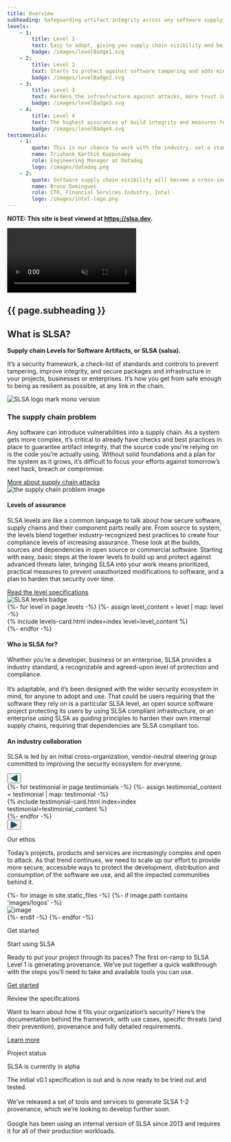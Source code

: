 ```yaml
---
title: Overview
subheading: Safeguarding artifact integrity across any software supply chain
levels:
    - 1:
        title: Level 1
        text: Easy to adopt, giving you supply chain visibility and being able to generate provenance
        badge: /images/levelBadge1.svg
    - 2:
        title: Level 2
        text: Starts to protect against software tampering and adds minimal build integrity guarantees
        badge: /images/levelBadge2.svg
    - 3:
        title: Level 3
        text: Hardens the infrastructure against attacks, more trust integrated into complex systems
        badge: /images/levelBadge3.svg
    - 4:
        title: Level 4
        text: The highest assurances of build integrity and measures for dependency management in place
        badge: /images/levelBadge4.svg
testimonials:
    - 1:
        quote: This is our chance to work with the industry, set a standard which we can all agree to, and work together to raise the collective bar.
        name: Trishank Karthik Kuppusamy
        role: Engineering Manager at Datadog
        logo: /images/datadog.png
    - 2:
        quote: Software supply chain visibility will become a cross-industry need to establish best practices and trusted evidence in each link.
        name: Bruno Domingues
        role: CTO, Financial Services Industry, Intel
        logo: /images/intel-logo.png
---
```

<!--{% if false %}-->

**NOTE: This site is best viewed at https://slsa.dev.**

<!--{% endif %}-->

<!-- Hero -->
<section class="hero home flex justify-center items-center relative">
    <video class="absolute object-cover h-full w-full z-0" autoplay muted loop>
      <source src="{{site.baseurl}}/images/v1.mp4" type="video/mp4">
      Your browser does not support the video tag.
    </video>
    <div class="wrapper inner text-green z-20">
        <h1 class="md:pr-32">{{ page.subheading }}</h1>
    </div>
</section>

<section class="section intro bg-light-green flex justify-center items-center pt-32 pb-16">
    <div class="wrapper inner w-full">
        <div class="flex flex-wrap justify-between items-center">
            <div class="text w-full md:w-1/2">
                <h2 class="h2 mb-8">What is SLSA?</h2>
                <p><strong>Supply chain Levels for Software Artifacts, or SLSA (salsa).</strong></p>
                <p>It’s a security framework, a check-list of standards and controls to prevent tampering, improve integrity, and secure packages and infrastructure in your projects, businesses or enterprises. It’s how you get from safe enough to being as resilient as possible, at any link in the chain.</p>
            </div>
            <div class="w-full md:w-1/3 md:mt-0 mt-8">
                <img src="{{ site.baseurl }}/images/logo-mono.svg" alt="SLSA logo mark mono version">
            </div>
        </div>
    </div>
</section>
<section class="section bg-white flex flex-col justify-center items-center">
    <div class="wrapper inner w-full">
        <div class="flex flex-wrap justify-between items-start">
            <div class="text w-full md:w-1/3">
                <h3 class="h2 p-0">The supply chain problem</h3>
            </div>
            <div class="w-full md:w-1/2 md:mt-0 mt-8">
                <p>Any software can introduce vulnerabilities into a supply chain. As a system gets more complex, it’s critical to already have checks and best practices in place to guarantee artifact integrity, that the source code you’re relying on is the code you’re actually using. Without solid foundations and a plan for the system as it grows, it’s difficult to focus your efforts against tomorrow’s next hack, breach or compromise.</p>
                <a href="/specifications/{{ site.current_version}}/overview#supply-chain-threats" class="cta-link h5 font-semibold mt-8">More about supply chain attacks </a>
            </div>
        </div>
        <img class="mt-16 mx-auto w-3/4" src="{{ site.baseurl }}/images/SupplyChainDiagram.svg" alt="the supply chain problem image">
    </div>
</section>
<section class="section bg-pastel-green flex flex-col justify-center items-center">
    <div class="wrapper inner w-full">
        <div class="flex flex-wrap justify-between items-center">
            <div class="text w-full md:w-1/2">
                <h4 class="h2 mb-8">Levels of assurance</h4>
                <p>SLSA levels are like a common language to talk about how secure software, supply chains and their component parts really are. From source to system, the levels blend together industry-recognized best practices to create four compliance levels of increasing assurance.
                These look at the builds, sources and dependencies in open source or commercial software. Starting with easy, basic steps at the lower levels to build up and protect against advanced threats later, bringing SLSA into your work means prioritized, practical measures to prevent unauthorized modifications to software, and a plan to harden that security over time.</p>
                <a href="/specifications/{{ site.current_version}}/security-levels" class="cta-link h5 font-semibold mt-8">Read the level specifications</a>
            </div>
            <div class="w-full md:w-2/4 md:mt-0 mt-8 pl-12">
                <img class="w-3/4 mx-auto" src="{{ site.baseurl }}/images/badge-exploded.svg" alt="SLSA levels badge">
            </div>
        </div>
        <div class="flex flex-wrap justify-between items-center mt-16 -ml-4 -mr-4">
          {%- for level in page.levels -%}
          {%- assign level_content = level | map: level -%}
              <div class="w-full md:w-1/2 pl-4 pb-4">
                  {% include levels-card.html index=index level=level_content %}
              </div>
          {%- endfor -%}
        </div>
    </div>
</section>
<section class="section bg-white flex flex-col justify-center items-center">
    <div class="wrapper inner w-full">
        <div class="flex flex-wrap justify-between items-start">
            <div class="text w-full md:w-1/3">
                <h4 class="h2 p-0">Who is SLSA for?</h4>
            </div>
            <div class="w-full md:w-1/2 md:mt-0 mt-8">
                <p>Whether you’re a developer, business or an enterprise, SLSA provides a industry standard, a recognizable and agreed-upon level of protection and compliance.<br><br>
It’s adaptable, and it’s been designed with the wider security ecosystem in mind, for anyone to adopt and use. That could be users requiring that the software they rely on is a particular SLSA level, an open source software project protecting its users by using SLSA compliant infrastructure, or an enterprise using SLSA as guiding principles to harden their own internal supply chains, requiring that dependencies are SLSA compliant too.</p>
            </div>
        </div>
    </div>
</section>
<section x-data="{swiper: null}" x-init="swiper = new Swiper($refs.container, {
      loop: true,
      slidesPerView: 1,
      spaceBetween: 0,
      dots: true,
      breakpoints: {
        640: {
          slidesPerView: 1,
          spaceBetween: 0,
        },
        768: {
          slidesPerView: 1,
          spaceBetween: 0,
        },
        1024: {
          slidesPerView: 1,
          spaceBetween: 0,
        },
      },
    })"
  class="section bg-pastel-green flex flex-col justify-center items-center">
    <div class="wrapper inner w-full">
        <div class="flex flex-col justify-center items-center mb-16 w-full md:w-2/3 mx-auto text-center">
            <h4 class="h2 mb-8">An industry collaboration</h4>
            <p>SLSA is led by an initial cross-organization, vendor-neutral steering group committed to improving the security ecosystem for everyone. </p>
        </div>
      <div class="w-full md:w-2/3 relative mx-auto">
        <div class="absolute inset-y-0 left-0 z-10 flex items-center">
            <button @click="swiper.slidePrev()"
                class="-ml-2 lg:-ml-12 flex justify-center items-center w-10 h-10 focus:outline-none">
                    <svg width="16" height="17" viewBox="0 0 16 17" fill="none" xmlns="http://www.w3.org/2000/svg"><path d="M15.2033 16.6509C16.2656 11.3624 16.2656 5.93933 15.2033 0.650878C9.66355 2.45134 4.4952 5.16732 3.49691e-07 8.65088C4.4952 12.1344 9.66355 14.8504 15.2033 16.6509Z" fill="#155757"/></svg>
                </button>
        </div>
        <div class="swiper-container" x-ref="container">
            <div class="swiper-wrapper">
              <!-- Slides -->
              {%- for testimonial in page.testimonials -%}
                  {%- assign testimonial_content = testimonial | map: testimonial -%}
                  <div class="swiper-slide p-4 bg-light-green rounded-lg">
                      {% include testimonial-card.html index=index testimonial=testimonial_content %}
                  </div>
              {%- endfor -%}
            </div>
        </div>
        <div class="absolute inset-y-0 right-0 z-10 flex items-center">
            <button @click="swiper.slideNext()"
                    class="-mr-2 lg:-mr-12 flex justify-center items-center w-10 h-10 focus:outline-none">
                    <svg width="16" height="17" viewBox="0 0 16 17" fill="none" xmlns="http://www.w3.org/2000/svg"><path d="M0.796665 16.6509C-0.265559 11.3624 -0.26556 5.93933 0.796663 0.650878C6.33645 2.45134 11.5048 5.16732 16 8.65088C11.5048 12.1344 6.33645 14.8504 0.796665 16.6509Z" fill="#155757"/></svg>
            </button>
        </div>
      </div>
    </div>
</section>
<section class="section bg-white flex flex-col justify-center items-center">
    <div class="wrapper inner w-full">
        <div class="flex flex-col justify-center items-center mb-16 text-center md:w-2/3 relative mx-auto">
            <p class="h2 mb-10">Our ethos</p>
            <p>Today’s projects, products and services are increasingly complex and open to attack. As that trend continues, we need to scale up our effort to provide more secure, accessible ways to protect the development, distribution and consumption of the software we use, and all the impacted communities behind it.</p>
        </div>
        <div class="flex flex-wrap justify-center items-center mb-16 text-center md:w-3/4 relative mx-auto">
            {%- for image in site.static_files -%}
                {%- if image.path contains 'images/logos' -%}
                    <div class="w-2/4 md:w-1/4 mb-8"><img class="mx-auto w-2/4" src="{{ site.baseurl }}{{ image.path }}" alt="image" /></div>
                {%- endif -%}
            {%- endfor -%}
        </div>
    </div>
</section>
<section class="section bg-light-green flex justify-center items-center">
    <div class="wrapper inner w-full">
        <div class="flex flex-col justify-center items-center text-center md:mb-16 md:w-2/3 relative mx-auto">
            <p class="h2 mb-8">Get started</p>
        </div>
        <div class="flex flex-wrap justify-center items-center w-6/7 mx-auto -mr-4 -ml-4">
            <div class="w-full md:w-1/2 getting_started_card pl-4 md:h-80 mb-8 md:mb-0">
                <div class="bg-white h-full rounded-lg p-10 flex flex-col">
                    <p class="h3 font-semibold mb-8 md:mb-6">Start using SLSA</p>
                    <p>Ready to put your project through its paces? The first on-ramp to SLSA Level 1 is generating provenance. We’ve put together a quick walkthrough with the steps you’ll need to take and available tools you can use.</p>
                    <a href="/get-started#reaching-slsa-level-1" class="cta-link h5 font-semibold mt-auto">Get started</a>
                </div>
            </div>
            <div class="w-full md:w-1/2 getting_started_card pl-4 md:h-80">
                <div class="bg-white h-full rounded-lg p-10 flex flex-col">
                    <p class="h3 font-semibold mb-8 md:mb-6">Review the specifications</p>
                    <p>Want to learn about how it fits your organization’s security? Here’s the documentation behind the framework, with use cases, specific threats (and their prevention), provenance and fully detailed requirements.</p>
                    <a href="/specifications/{{site.current_version}}/overview#specifications" class="cta-link h5 font-semibold mt-auto">Learn more</a>
                </div>
            </div>
        </div>
    </div>
</section>
<section class="section bg-green-dark flex justify-center items-center">
    <div class="wrapper inner w-full">
        <div class="flex flex-wrap justify-between items-start text-white">
            <div class="text w-full md:w-1/3">
                <p class="h2 p-0">Project status</p>
            </div>
            <div class="w-full md:w-1/2">
                <div class="rounded-lg text-green p-5 border border-green-400 inline-block mt-8 md:mt-0 mb-8 h4 font-semibold">SLSA is currently in alpha</div>
                <p>The initial v0.1 specification is out and is now ready to be tried out and tested.<br><br>
We’ve released a set of tools and services to generate SLSA 1-2 provenance, which we’re looking to develop further soon.<br><br>
Google has been using an internal version of SLSA since 2013 and requires it for all of their production workloads.</p>
            </div>
        </div>
    </div>
</section>
